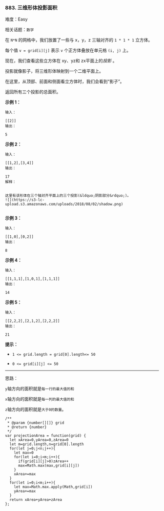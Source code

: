 ### 883. 三维形体投影面积

难度：Easy

相关话题：`数学`

在 `N*N` 的网格中，我们放置了一些与 x，y，z 三轴对齐的 `1 * 1 * 1` 立方体。



每个值 `v = grid[i][j]` 表示  `v` 个正方体叠放在单元格 `(i, j)` 上。



现在，我们查看这些立方体在 xy、yz和 zx平面上的*投影* 。



投影就像影子，将三维形体映射到一个二维平面上。



在这里，从顶部、前面和侧面看立方体时，我们会看到&ldquo;影子&rdquo;。



返回所有三个投影的总面积。



























**示例 1：** 





```
输入：

[[2]]
输出：

5

```


**示例 2：** 





```
输入：

[[1,2],[3,4]]
输出：

17
解释：


这里有该形体在三个轴对齐平面上的三个投影(&ldquo;阴影部分&rdquo;)。
![](https://s3-lc-upload.s3.amazonaws.com/uploads/2018/08/02/shadow.png)


```


**示例 3：** 





```
输入：

[[1,0],[0,2]]
输出：

8

```


**示例 4：** 





```
输入：

[[1,1,1],[1,0,1],[1,1,1]]
输出：

14

```


**示例 5：** 





```
输入：

[[2,2,2],[2,1,2],[2,2,2]]
输出：

21

```






**提示：** 




* `1 <= grid.length = grid[0].length<= 50`

* `0 <= grid[i][j] <= 50`






-----

思路：

`y`轴方向的面积就是`每一行的最大值的和`

`x`轴方向的面积就是`每一列的最大值的和`

`z`轴方向的面积就是`大于0的数量`。


```
/**
 * @param {number[][]} grid
 * @return {number}
 */
var projectionArea = function(grid) {
  let xArea=0,yArea=0,zArea=0
  let m=grid.length,n=grid[0].length
  for(let j=0;j<n;j++){
    let max=0
    for(let i=0;i<m;i++){
      if(grid[i][j]>0)zArea++
      max=Math.max(max,grid[i][j])
    }
    xArea+=max
  }
  for(let i=0;i<m;i++){
    let max=Math.max.apply(Math,grid[i])
    yArea+=max
  }
  return xArea+yArea+zArea
};



```

